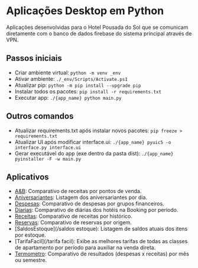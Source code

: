 # Aplicações Desktop em Python

Aplicações desenvolvidas para o Hotel Pousada do Sol que se comunicam diretamente com o banco de dados firebase do sistema principal através de VPN.

## Passos iniciais

- Criar ambiente virtual: `python -m venv _env`
- Ativar ambiente: `./_env/Scripts/Activate.ps1`
- Atualizar pip: `python -m pip install --upgrade pip`
- Instalar todos os pacotes: `pip install -r requirements.txt`
- Executar app: `./{app_name} python main.py`

## Outros comandos

- Atualizar requirements.txt após instalar novos pacotes: `pip freeze > requirements.txt`
- Atualizar UI após modificar interface.ui: `./{app_name} pyuic5 -o interface.py interface.ui`
- Gerar executável do app (exe dentro da pasta dist): `./{app_name} pyinstaller -F -w main.py`

## Aplicativos

- [A&B](/a&b): Comparativo de receitas por pontos de venda.
- [Aniversariantes](/aniversariantes): Listagem dos aniversariantes por dia.
- [Despesas](/despesas): Comparativo de despesas por grupos financeiros.
- [Diarias](/diarias): Comparativo de diárias dos hotéis na Booking por período.
- [Receitas](/receitas): Comparativo de receitas por histórico.
- [Reservas](/reservas): Comparativo de reservas por origem.
- [SaldosEstoque](/saldos estoque): Listagem de saldos atuais dos itens por estoque.
- [TarifaFacil](/tarifa facil): Exibe as melhores tarifas de todas as classes de apartamento por período para auxiliar na venda direta.
- [Termometro](/termometro): Comparativo de resultados (despesas x receitas) por mês ou semestre.
